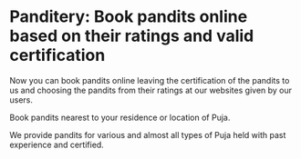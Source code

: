 # Panditery: Book pandits online based on their ratings and valid certification

Now you can book pandits online leaving the certification of the pandits to us and choosing the pandits from their ratings at our websites given by our users.

Book pandits nearest to your residence or location of Puja. 

We provide pandits for various and almost all types of Puja held with past experience and certified.
